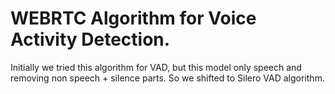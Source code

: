 # WEBRTC Algorithm for Voice Activity Detection.
Initially we tried this algorithm for VAD, but this model only speech and removing non speech + silence parts.
So we shifted to Silero VAD algorithm.